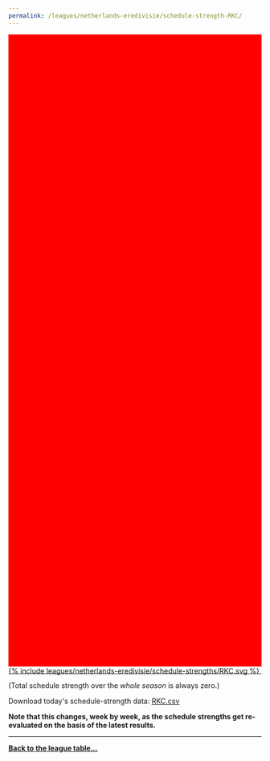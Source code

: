 ```yaml
---
permalink: /leagues/netherlands-eredivisie/schedule-strength-RKC/
---
```


<style>
.svg-wrap {
    background-color:red;
    height:0;
    padding-top:250%; /* 350px/550px */
    position: relative;
}

svg {
    background-color: white;
    height: 100%;
    display:block;
    width: 100%;
    position: absolute;
    top:0;
    left:0;
}
</style>


<div class="svg-wrap">
{% include leagues/netherlands-eredivisie/schedule-strengths/RKC.svg %}
</div>

-----

(Total schedule strength over the *whole season* is always zero.)


Download today's schedule-strength data: [RKC.csv](/assets/leagues/netherlands-eredivisie/2023/schedule-strengths/RKC.csv)

**Note that this changes, week by week, as the schedule strengths get re-evaluated on the
basis of the latest results.**

-----

[**Back to the league table...**](/leagues/netherlands-eredivisie)


